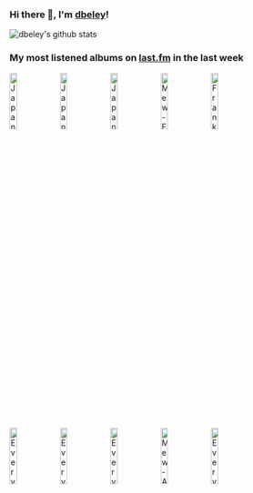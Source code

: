 ### Hi there 👋, I'm [dbeley](https://dbeley.ovh/en)!

![dbeley's github stats](https://github-readme-stats.vercel.app/api?username=dbeley)

### My most listened albums on [last.fm](https://www.last.fm/user/d_beley) in the last week

[<img src='https://lastfm.freetls.fastly.net/i/u/300x300/cbf1dee4189770223d517c4e2b4b6d2e.jpg' width='16%' height='16%' alt='Japanese Breakfast - Soft Sounds From Another Planet'>](https://www.last.fm/music/japanese%2bbreakfast/soft%2bsounds%2bfrom%2banother%2bplanet)&nbsp;
[<img src='https://lastfm.freetls.fastly.net/i/u/300x300/0eaa26428a030e5fd44677e2275b47d5.png' width='16%' height='16%' alt='Japanese Breakfast - Jubilee'>](https://www.last.fm/music/japanese%2bbreakfast/jubilee)&nbsp;
[<img src='https://lastfm.freetls.fastly.net/i/u/300x300/22fe169065701d4d95dcc1a0f8b93b90.jpg' width='16%' height='16%' alt='Japanese Breakfast - Psychopomp'>](https://www.last.fm/music/japanese%2bbreakfast/psychopomp)&nbsp;
[<img src='https://lastfm.freetls.fastly.net/i/u/300x300/372d9534544a4f56ae6fda12bb4c05ba.png' width='16%' height='16%' alt='Mew - Frengers'>](https://www.last.fm/music/mew/frengers)&nbsp;
[<img src='https://lastfm.freetls.fastly.net/i/u/300x300/b7bda34651c841f0a4d2872290bb5687.jpg' width='16%' height='16%' alt='Frank Zappa - Joe’s Garage: Acts I, II & III'>](https://www.last.fm/music/frank%2bzappa/joe%25e2%2580%2599s%2bgarage%253a%2bacts%2bi%252c%2bii%2b%2526%2biii)&nbsp;
<br>
[<img src='https://lastfm.freetls.fastly.net/i/u/300x300/9d00ead19750b3fe827d9592465ea3c6.jpg' width='16%' height='16%' alt='Everything Everything - Get to Heaven'>](https://www.last.fm/music/everything%2beverything/get%2bto%2bheaven)&nbsp;
[<img src='https://lastfm.freetls.fastly.net/i/u/300x300/705df0d687751d452445300ab03e10c3.jpg' width='16%' height='16%' alt='Everything Everything - Arc'>](https://www.last.fm/music/everything%2beverything/arc)&nbsp;
[<img src='https://lastfm.freetls.fastly.net/i/u/300x300/73b8545dec6e8faa2dc672407c7450d2.jpg' width='16%' height='16%' alt='Everything Everything - Man Alive'>](https://www.last.fm/music/everything%2beverything/man%2balive)&nbsp;
[<img src='https://lastfm.freetls.fastly.net/i/u/300x300/bb70f819157c4ee7ce619cc353215889.png' width='16%' height='16%' alt='Mew - And the Glass Handed Kites'>](https://www.last.fm/music/mew/and%2bthe%2bglass%2bhanded%2bkites)&nbsp;
[<img src='https://lastfm.freetls.fastly.net/i/u/300x300/b2ac8a0af4f5100f4f95085130db6051.jpg' width='16%' height='16%' alt='Everything Everything - RE-ANIMATOR'>](https://www.last.fm/music/everything%2beverything/re-animator)&nbsp;
<br>
